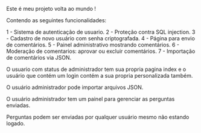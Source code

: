 Este é meu projeto volta ao mundo !

Contendo as seguintes funcionalidades: 

1 - Sistema de autenticação de usuario.
2 - Proteção contra SQL injection.
3 - Cadastro de novo usuário com senha criptografada.
4 - Página para envio de comentários.
5 - Painel administrativo mostrando comentários.
6 - Moderação de comentarios: aprovar ou excluir comentários.
7 - Importação de comentários via JSON.

O usuario com status de administrador tem sua propria pagina index e o usuário que contém um login contém a sua propria personalizada também.

O usuário administrador pode importar arquivos JSON.

O usuário administrador tem um painel para gerenciar as perguntas enviadas.

Perguntas podem ser enviadas por qualquer usuário mesmo não estando logado.

